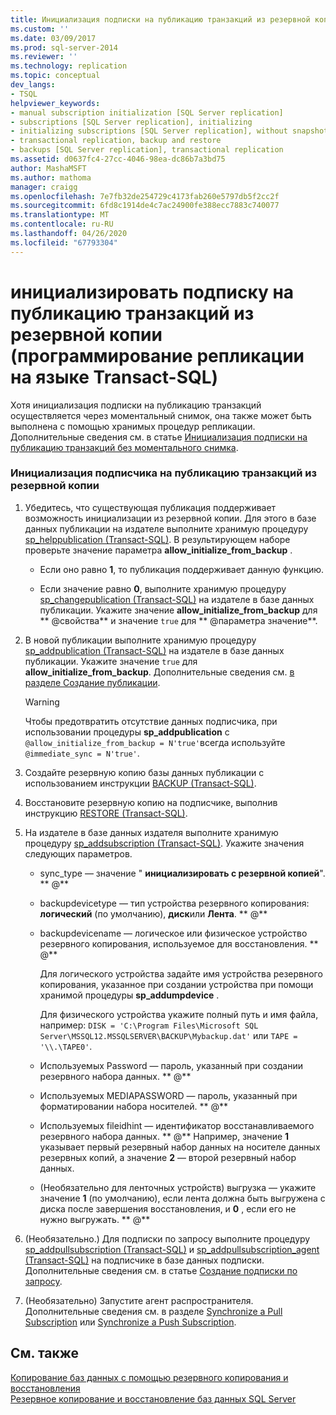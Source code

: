 ```yaml
---
title: Инициализация подписки на публикацию транзакций из резервной копии (программирование репликации на языке Transact-SQL) | Документация Майкрософт
ms.custom: ''
ms.date: 03/09/2017
ms.prod: sql-server-2014
ms.reviewer: ''
ms.technology: replication
ms.topic: conceptual
dev_langs:
- TSQL
helpviewer_keywords:
- manual subscription initialization [SQL Server replication]
- subscriptions [SQL Server replication], initializing
- initializing subscriptions [SQL Server replication], without snapshots
- transactional replication, backup and restore
- backups [SQL Server replication], transactional replication
ms.assetid: d0637fc4-27cc-4046-98ea-dc86b7a3bd75
author: MashaMSFT
ms.author: mathoma
manager: craigg
ms.openlocfilehash: 7e7fb32de254729c4173fab260e5797db5f2cc2f
ms.sourcegitcommit: 6fd8c1914de4c7ac24900fe388ecc7883c740077
ms.translationtype: MT
ms.contentlocale: ru-RU
ms.lasthandoff: 04/26/2020
ms.locfileid: "67793304"
---
```

# <a name="initialize-a-transactional-subscription-from-a-backup-replication-transact-sql-programming"></a>инициализировать подписку на публикацию транзакций из резервной копии (программирование репликации на языке Transact-SQL)
  Хотя инициализация подписки на публикацию транзакций осуществляется через моментальный снимок, она также может быть выполнена с помощью хранимых процедур репликации. Дополнительные сведения см. в статье [Инициализация подписки на публикацию транзакций без моментального снимка](initialize-a-transactional-subscription-without-a-snapshot.md).  
  
### <a name="to-initialize-a-transactional-subscriber-from-a-backup"></a>Инициализация подписчика на публикацию транзакций из резервной копии  
  
1.  Убедитесь, что существующая публикация поддерживает возможность инициализации из резервной копии. Для этого в базе данных публикации на издателе выполните хранимую процедуру [sp_helppublication (Transact-SQL)](/sql/relational-databases/system-stored-procedures/sp-helppublication-transact-sql). В результирующем наборе проверьте значение параметра **allow_initialize_from_backup** .  
  
    -   Если оно равно **1**, то публикация поддерживает данную функцию.  
  
    -   Если значение равно **0**, выполните хранимую процедуру [sp_changepublication (Transact-SQL)](/sql/relational-databases/system-stored-procedures/sp-changepublication-transact-sql) на издателе в базе данных публикации. Укажите значение **allow_initialize_from_backup** для ** \@свойства** и значение `true` для ** \@параметра значение**.  
  
2.  В новой публикации выполните хранимую процедуру [sp_addpublication (Transact-SQL)](/sql/relational-databases/system-stored-procedures/sp-addpublication-transact-sql) на издателе в базе данных публикации. Укажите значение `true` для **allow_initialize_from_backup**. Дополнительные сведения см. [в разделе Создание публикации](publish/create-a-publication.md).  
  
    > [!WARNING]  
    >  Чтобы предотвратить отсутствие данных подписчика, при использовании процедуры **sp_addpublication** с `@allow_initialize_from_backup = N'true'`всегда используйте `@immediate_sync = N'true'`.  
  
3.  Создайте резервную копию базы данных публикации с использованием инструкции [BACKUP (Transact-SQL)](/sql/t-sql/statements/backup-transact-sql).  
  
4.  Восстановите резервную копию на подписчике, выполнив инструкцию [RESTORE (Transact-SQL)](/sql/t-sql/statements/restore-statements-transact-sql).  
  
5.  На издателе в базе данных издателя выполните хранимую процедуру [sp_addsubscription (Transact-SQL)](/sql/relational-databases/system-stored-procedures/sp-addsubscription-transact-sql). Укажите значения следующих параметров.  
  
    -   sync_type — значение " **инициализировать с резервной копией**". ** \@**  
  
    -   backupdevicetype — тип устройства резервного копирования: **логический** (по умолчанию), **диск**или **Лента**. ** \@**  
  
    -   backupdevicename — логическое или физическое устройство резервного копирования, используемое для восстановления. ** \@**  
  
         Для логического устройства задайте имя устройства резервного копирования, указанное при создании устройства при помощи хранимой процедуры **sp_addumpdevice** .  
  
         Для физического устройства укажите полный путь и имя файла, например: `DISK = 'C:\Program Files\Microsoft SQL Server\MSSQL12.MSSQLSERVER\BACKUP\Mybackup.dat'` или `TAPE = '\\.\TAPE0'`.  
  
    -   Используемых Password — пароль, указанный при создании резервного набора данных. ** \@**  
  
    -   Используемых MEDIAPASSWORD — пароль, указанный при форматировании набора носителей. ** \@**  
  
    -   Используемых fileidhint — идентификатор восстанавливаемого резервного набора данных. ** \@** Например, значение **1** указывает первый резервный набор данных на носителе данных резервных копий, а значение **2** — второй резервный набор данных.  
  
    -   (Необязательно для ленточных устройств) выгрузка — укажите значение **1** (по умолчанию), если лента должна быть выгружена с диска после завершения восстановления, и **0** , если его не нужно выгружать. ** \@**  
  
6.  (Необязательно.) Для подписки по запросу выполните процедуру [sp_addpullsubscription (Transact-SQL)](/sql/relational-databases/system-stored-procedures/sp-addpullsubscription-transact-sql) и [sp_addpullsubscription_agent (Transact-SQL)](/sql/relational-databases/system-stored-procedures/sp-addpullsubscription-agent-transact-sql) на подписчике в базе данных подписки. Дополнительные сведения см. в статье [Создание подписки по запросу](create-a-pull-subscription.md).  
  
7.  (Необязательно) Запустите агент распространителя. Дополнительные сведения см. в разделе [Synchronize a Pull Subscription](synchronize-a-pull-subscription.md) или [Synchronize a Push Subscription](synchronize-a-push-subscription.md).  
  
## <a name="see-also"></a>См. также  
 [Копирование баз данных с помощью резервного копирования и восстановления](../databases/copy-databases-with-backup-and-restore.md)   
 [Резервное копирование и восстановление баз данных SQL Server](../backup-restore/back-up-and-restore-of-sql-server-databases.md)  
  
  
